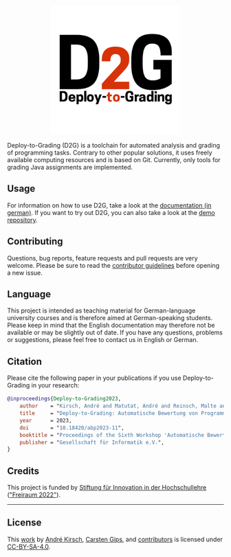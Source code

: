 <p align="center">
	<img alt="D2G logo" src="doc/logo/D2G_logo.png" width="300">
</p>

Deploy-to-Grading (D2G) is a toolchain for automated analysis and grading of programming tasks. Contrary to other popular solutions, it uses freely available computing resources and is based on Git. Currently, only tools for grading Java assignments are implemented.


## Usage

For information on how to use D2G, take a look at the [documentation (in german)](doc/readme.md). If you want to try out D2G, you can also take a look at the [demo repository](https://github.com/Programmiermethoden-CampusMinden/D2G-Aufgaben-Demo).


## Contributing

Questions, bug reports, feature requests and pull requests are very welcome.
Please be sure to read the [contributor guidelines](CONTRIBUTING.md) before
opening a new issue.


## Language

This project is intended as teaching material for German-language university
courses and is therefore aimed at German-speaking students. Please keep in
mind that the English documentation may therefore not be available or may be
slightly out of date. If you have any questions, problems or suggestions, please
feel free to contact us in English or German.

## Citation

Please cite the following paper in your publications if you use Deploy-to-Grading
in your research:

```bibtex
@inproceedings{Deploy-to-Grading2023,
    author    = "Kirsch, André and Matutat, André and Reinsch, Malte and George, Birgit Christina and Gips, Carsten",
    title     = "Deploy-to-Grading: Automatische Bewertung von Programmieraufgaben mit CI/CD-Pipelines",
    year      = 2023,
    doi       = "10.18420/abp2023-11",
    booktitle = "Proceedings of the Sixth Workshop 'Automatische Bewertung von Programmieraufgaben' (ABP 2023)",
    publisher = "Gesellschaft für Informatik e.V.",
}
```

## Credits

This project is funded by [Stiftung für Innovation in der Hochschullehre](https://stiftung-hochschullehre.de)
(["Freiraum 2022"](https://stiftung-hochschullehre.de/foerderung/freiraum2022/)).


---

## License

This [work](https://github.com/Programmiermethoden-CampusMinden/Deploy-to-Grading) by
[André Kirsch](https://github.com/AKirsch1),
[Carsten Gips](https://github.com/cagix), and
[contributors](https://github.com/Programmiermethoden-CampusMinden/Deploy-to-Grading/graphs/contributors)
is licensed under [CC-BY-SA-4.0](LICENSE.md).

